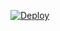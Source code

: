 [![Deploy](https://www.herokucdn.com/deploy/button.svg)](https://heroku.com/deploy?template=https://github.com/kennethid/CheemsBot-MD3/)
